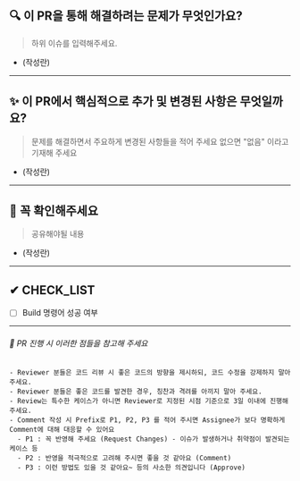 ## 🔍️ 이 PR을 통해 해결하려는 문제가 무엇인가요?

> 하위 이슈를 입력해주세요.

- (작성란)

---

## ✨ 이 PR에서 핵심적으로 추가 및 변경된 사항은 무엇일까요?

> 문제를 해결하면서 주요하게 변경된 사항들을 적어 주세요
> 없으면 "없음" 이라고 기재해 주세요

- (작성란)

---

## 🙌 꼭 확인해주세요

> 공유해야될 내용

- (작성란)

---

## ✔ CHECK_LIST

- [ ] Build 명령어 성공 여부

---

###### 📌 PR 진행 시 이러한 점들을 참고해 주세요

```
- Reviewer 분들은 코드 리뷰 시 좋은 코드의 방향을 제시하되, 코드 수정을 강제하지 말아 주세요.
- Reviewer 분들은 좋은 코드를 발견한 경우, 칭찬과 격려를 아끼지 말아 주세요.
- Review는 특수한 케이스가 아니면 Reviewer로 지정된 시점 기준으로 3일 이내에 진행해 주세요.
- Comment 작성 시 Prefix로 P1, P2, P3 를 적어 주시면 Assignee가 보다 명확하게 Comment에 대해 대응할 수 있어요
  - P1 : 꼭 반영해 주세요 (Request Changes) - 이슈가 발생하거나 취약점이 발견되는 케이스 등
  - P2 : 반영을 적극적으로 고려해 주시면 좋을 것 같아요 (Comment)
  - P3 : 이런 방법도 있을 것 같아요~ 등의 사소한 의견입니다 (Approve)
```

